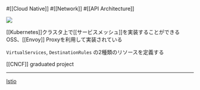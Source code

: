 #[[Cloud Native]] #[[Network]] #[[API Architecture]]

![](https://repository-images.githubusercontent.com/74175805/ed825500-65ad-11e9-821c-f6148eadb7c8)

[[Kubernetes]]クラスタ上で[[サービスメッシュ]]を実装することができるOSS、[[Envoy]] Proxyを利用して実装されている

`VirtualServices`, `DestinationRules` の2種類のリソースを定義する

[[CNCF]] graduated project

---

[Istio](https://istio.io/)
